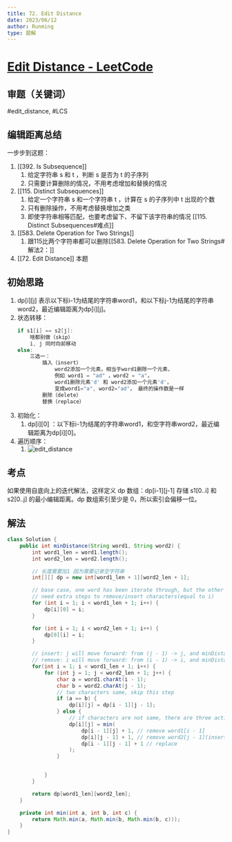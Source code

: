 ```yaml
---
title: 72. Edit Distance
date: 2023/06/12
author: Runming
type: 题解
---
```


# [Edit Distance - LeetCode](https://leetcode.com/problems/edit-distance/)
## 审题（关键词） 
#edit_distance, #LCS
## 编辑距离总结
一步步到这题：
1. [[392. Is Subsequence]]
   1. 给定字符串 s 和 t ，判断 s 是否为 t 的子序列
   2. 只需要计算删除的情况，不用考虑增加和替换的情况
2. [[115. Distinct Subsequences]]
   1. 给定一个字符串 s 和一个字符串 t ，计算在 s 的子序列中 t 出现的个数
   2. 只有删除操作，不用考虑替换增加之类
   3. 即使字符串相等匹配，也要考虑留下、不留下该字符串的情况 [[115. Distinct Subsequences#难点]]
3. [[583. Delete Operation for Two Strings]] 
   1. 跟115比两个字符串都可以删除[[583. Delete Operation for Two Strings#解法2：]]
4. [[72. Edit Distance]] 本题


## 初始思路 

1. dp[i][j] 表示以下标i-1为结尾的字符串word1，和以下标j-1为结尾的字符串word2，最近编辑距离为dp[i][j]。
2. 状态转移：
    ```java
    if s1[i] == s2[j]:
        啥都别做（skip）
        i, j 同时向前移动
    else:
        三选一：
            插入（insert）
                word2添加一个元素，相当于word1删除一个元素，  
                例如 word1 = "ad" ，word2 = "a"，
                word1删除元素'd' 和 word2添加一个元素'd'，
                变成word1="a", word2="ad"， 最终的操作数是一样
            删除（delete）
            替换（replace）
    ```
3. 初始化：
   1. dp[i][0] ：以下标i-1为结尾的字符串word1，和空字符串word2，最近编辑距离为dp[i][0]。
4. 遍历顺序：
   1. ![edit_distance](attachment/edit_distance.png)


## 考点  
如果使用自底向上的迭代解法，这样定义 dp 数组：dp[i-1][j-1] 存储 s1[0..i] 和 s2[0..j] 的最小编辑距离。dp 数组索引至少是 0，所以索引会偏移一位。

## 解法  
```java
class Solution {
    public int minDistance(String word1, String word2) {
        int word1_len = word1.length();
        int word2_len = word2.length();

        // 长度需要加1 因为需要记录空字符串
        int[][] dp = new int[word1_len + 1][word2_len + 1];

        // base case, one word has been iterate through, but the other one is not.
        // need extra steps to remove/insert characters(equal to i)
        for (int i = 1; i < word1_len + 1; i++) {
            dp[i][0] = i;
        }

        for (int i = 1; i < word2_len + 1; i++) {
            dp[0][i] = i;
        }

        // insert: j will move forward: from (j - 1) -> j, and minDistance equal to dp[i][j - 1] plus 1
        // remove: i will move forward: from (i - 1) -> i, and minDistance equal to dp[i - 1][j] plus 1
        for(int i = 1; i < word1_len + 1; i++) {
            for (int j = 1; j < word2_len + 1; j++) {
                char a = word1.charAt(i - 1);
                char b = word2.charAt(j - 1);
                // two characters same, skip this step
                if (a == b) {
                    dp[i][j] = dp[i - 1][j - 1];
                } else {
                    // if characters are not same, there are three actions:
                    dp[i][j] = min(
                        dp[i - 1][j] + 1, // remove word1[i - 1]
                        dp[i][j - 1] + 1, // remove word2[j - 1](insert word1) 
                        dp[i - 1][j - 1] + 1 // replace
                    );
                }


            }
        }

        return dp[word1_len][word2_len];
    }

    private int min(int a, int b, int c) {
        return Math.min(a, Math.min(b, Math.min(b, c)));
    }
}

```
